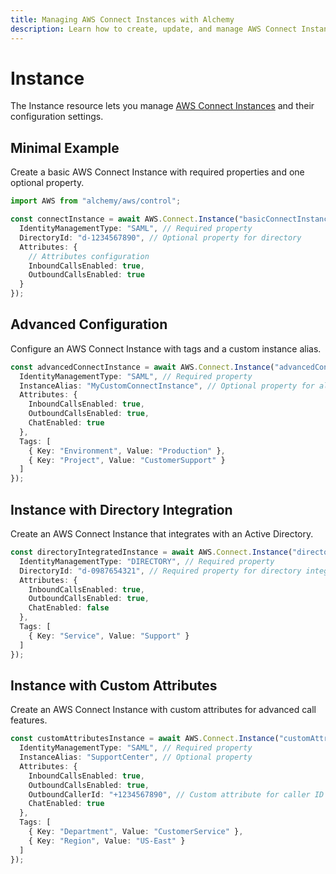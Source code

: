 ```yaml
---
title: Managing AWS Connect Instances with Alchemy
description: Learn how to create, update, and manage AWS Connect Instances using Alchemy Cloud Control.
---
```


# Instance

The Instance resource lets you manage [AWS Connect Instances](https://docs.aws.amazon.com/connect/latest/userguide/) and their configuration settings.

## Minimal Example

Create a basic AWS Connect Instance with required properties and one optional property.

```ts
import AWS from "alchemy/aws/control";

const connectInstance = await AWS.Connect.Instance("basicConnectInstance", {
  IdentityManagementType: "SAML", // Required property
  DirectoryId: "d-1234567890", // Optional property for directory
  Attributes: {
    // Attributes configuration
    InboundCallsEnabled: true,
    OutboundCallsEnabled: true
  }
});
```

## Advanced Configuration

Configure an AWS Connect Instance with tags and a custom instance alias.

```ts
const advancedConnectInstance = await AWS.Connect.Instance("advancedConnectInstance", {
  IdentityManagementType: "SAML", // Required property
  InstanceAlias: "MyCustomConnectInstance", // Optional property for alias
  Attributes: {
    InboundCallsEnabled: true,
    OutboundCallsEnabled: true,
    ChatEnabled: true
  },
  Tags: [
    { Key: "Environment", Value: "Production" },
    { Key: "Project", Value: "CustomerSupport" }
  ]
});
```

## Instance with Directory Integration

Create an AWS Connect Instance that integrates with an Active Directory.

```ts
const directoryIntegratedInstance = await AWS.Connect.Instance("directoryIntegratedInstance", {
  IdentityManagementType: "DIRECTORY", // Required property
  DirectoryId: "d-0987654321", // Required property for directory integration
  Attributes: {
    InboundCallsEnabled: true,
    OutboundCallsEnabled: true,
    ChatEnabled: false
  },
  Tags: [
    { Key: "Service", Value: "Support" }
  ]
});
```

## Instance with Custom Attributes

Create an AWS Connect Instance with custom attributes for advanced call features.

```ts
const customAttributesInstance = await AWS.Connect.Instance("customAttributesInstance", {
  IdentityManagementType: "SAML", // Required property
  InstanceAlias: "SupportCenter", // Optional property
  Attributes: {
    InboundCallsEnabled: true,
    OutboundCallsEnabled: true,
    OutboundCallerId: "+1234567890", // Custom attribute for caller ID
    ChatEnabled: true
  },
  Tags: [
    { Key: "Department", Value: "CustomerService" },
    { Key: "Region", Value: "US-East" }
  ]
});
```